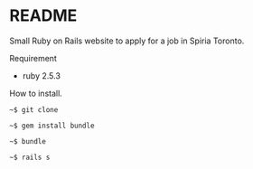 # README

Small Ruby on Rails website to apply for a job in Spiria Toronto.

Requirement

- ruby 2.5.3

How to install.

```
~$ git clone

~$ gem install bundle

~$ bundle

~$ rails s
```
